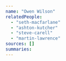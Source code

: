 ```yaml
---
name: "Owen Wilson"
relatedPeople:
  - "seth-macfarlane"
  - "ashton-kutcher"
  - "steve-carell"
  - "martin-lawrence"
sources: []
summaries:
---
```


